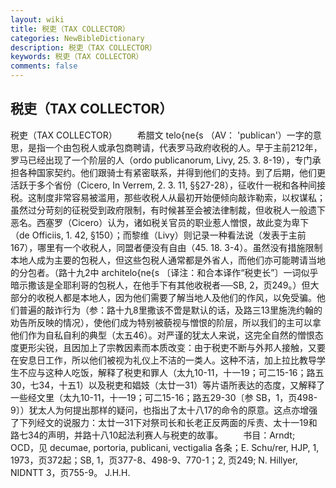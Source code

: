 ```yaml
---
layout: wiki
title: 税吏（TAX COLLECTOR）
categories: NewBibleDictionary
description: 税吏（TAX COLLECTOR）
keywords: 税吏（TAX COLLECTOR）
comments: false
---
```


## 税吏（TAX COLLECTOR）



税吏（TAX COLLECTOR）
　　希腊文 telo{ne{s （AV： 'publican'）一字的意思，是指一个由包税人或承包商聘请，代表罗马政府收税的人。早于主前212年，罗马已经出现了一个阶层的人（ordo publicanorum, Livy, 25. 3. 8-19），专门承担各种国家契约。他们跟骑士有紧密联系，并得到他们的支持。到了后期，他们更活跃于多个省份（Cicero, In Verrem, 2. 3. 11, §§27-28），征收什一税和各种间接税。这制度非常容易被滥用，那些收税人从最初开始便倾向敲诈勒索，以权谋私；虽然过分苛刻的征税受到政府限制，有时候甚至会被法律制裁，但收税人一般遗下恶名。西塞罗（Cicero）认为，诸如税关官员的职业惹人憎恨，故此变为卑下（de Officiis, 1. 42, §150）；而黎维（Livy）则记录一种看法说（发表于主前167），哪里有一个收税人，同盟者便没有自由（45. 18. 3-4）。虽然没有措施限制本地人成为主要的包税人，但这些包税人通常都是外省人，而他们亦可能聘请当地的分包者。（路十九2中 architelo{ne{s 〔译注：和合本译作“税吏长”〕一词似乎暗示撒该是全耶利哥的包税人，在他手下有其他收税者──SB,
2，页249。）但大部分的收税人都是本地人，因为他们需要了解当地人及他们的作风，以免受骗。他们普遍的敲诈行为（参：路十九8里撒该不啻是默认的话，及路三13里施洗约翰的劝告所反映的情况），使他们成为特别被藐视与憎恨的阶层，所以我们的主可以拿他们作为自私自利的典型（太五46）。对严谨的犹太人来说，这完全自然的憎恨态度更形尖锐，且因加上了宗教因素而本质改变：由于税吏不断与外邦人接触，又要在安息日工作，所以他们被视为礼仪上不洁的一类人。这种不洁，加上拉比教导学生不应与这种人吃饭，解释了税吏和罪人（太九10-11，十一19；可二15-16；路五30，七34，十五1）以及税吏和娼妓（太廿一31）等片语所表达的态度，又解释了一些经文里（太九10-11，十一19；可二15-16；路五29-30〔参 SB，1，页498-9〕）犹太人为何提出那样的疑问，也指出了太十八17的命令的原意。这点亦增强了下列经文的说服力：太廿一31下对祭司长和长老正反两面的斥责、太十一19和路七34的声明，并路十八10起法利赛人与税吏的故事。
　　书目：Arndt; OCD，见 decumae, portoria,
publicani, vectigalia 各条；E. Schu/rer, HJP, 1, 1973，页372起；SB,
1，页377-8、498-9、770-1；2, 页249; N. Hillyer, NIDNTT 3，页755-9。
J.H.H.




